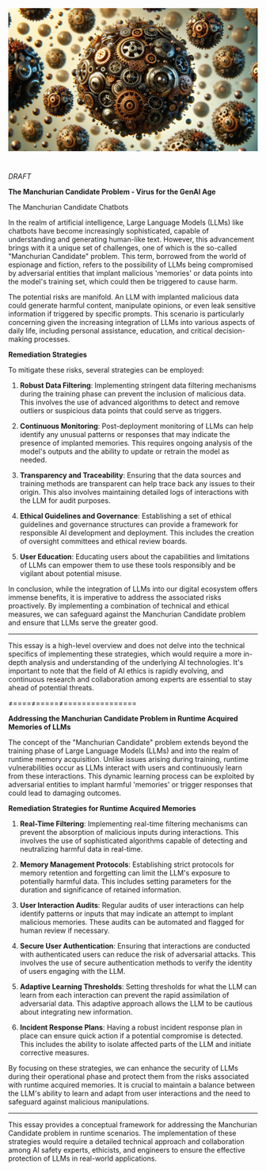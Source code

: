 <banner class="page-header" role="banner">
  <img src="../assets/images/virus.webp" alt="Banner Image" style="">
</banner>

# 

*DRAFT*

**The Manchurian Candidate Problem - Virus for the GenAI Age**

The Manchurian Candidate Chatbots


In the realm of artificial intelligence, Large Language Models (LLMs) like chatbots have become increasingly sophisticated, capable of understanding and generating human-like text. However, this advancement brings with it a unique set of challenges, one of which is the so-called "Manchurian Candidate" problem. This term, borrowed from the world of espionage and fiction, refers to the possibility of LLMs being compromised by adversarial entities that implant malicious 'memories' or data points into the model's training set, which could then be triggered to cause harm.

The potential risks are manifold. An LLM with implanted malicious data could generate harmful content, manipulate opinions, or even leak sensitive information if triggered by specific prompts. This scenario is particularly concerning given the increasing integration of LLMs into various aspects of daily life, including personal assistance, education, and critical decision-making processes.

**Remediation Strategies**

To mitigate these risks, several strategies can be employed:

1. **Robust Data Filtering**: Implementing stringent data filtering mechanisms during the training phase can prevent the inclusion of malicious data. This involves the use of advanced algorithms to detect and remove outliers or suspicious data points that could serve as triggers.

2. **Continuous Monitoring**: Post-deployment monitoring of LLMs can help identify any unusual patterns or responses that may indicate the presence of implanted memories. This requires ongoing analysis of the model's outputs and the ability to update or retrain the model as needed.

3. **Transparency and Traceability**: Ensuring that the data sources and training methods are transparent can help trace back any issues to their origin. This also involves maintaining detailed logs of interactions with the LLM for audit purposes.

4. **Ethical Guidelines and Governance**: Establishing a set of ethical guidelines and governance structures can provide a framework for responsible AI development and deployment. This includes the creation of oversight committees and ethical review boards.

5. **User Education**: Educating users about the capabilities and limitations of LLMs can empower them to use these tools responsibly and be vigilant about potential misuse.

In conclusion, while the integration of LLMs into our digital ecosystem offers immense benefits, it is imperative to address the associated risks proactively. By implementing a combination of technical and ethical measures, we can safeguard against the Manchurian Candidate problem and ensure that LLMs serve the greater good.

---

This essay is a high-level overview and does not delve into the technical specifics of implementing these strategies, which would require a more in-depth analysis and understanding of the underlying AI technologies. It's important to note that the field of AI ethics is rapidly evolving, and continuous research and collaboration among experts are essential to stay ahead of potential threats.

≠====≠=====≠================

**Addressing the Manchurian Candidate Problem in Runtime Acquired Memories of LLMs**

The concept of the "Manchurian Candidate" problem extends beyond the training phase of Large Language Models (LLMs) and into the realm of runtime memory acquisition. Unlike issues arising during training, runtime vulnerabilities occur as LLMs interact with users and continuously learn from these interactions. This dynamic learning process can be exploited by adversarial entities to implant harmful 'memories' or trigger responses that could lead to damaging outcomes.

**Remediation Strategies for Runtime Acquired Memories**

1. **Real-Time Filtering**: Implementing real-time filtering mechanisms can prevent the absorption of malicious inputs during interactions. This involves the use of sophisticated algorithms capable of detecting and neutralizing harmful data in real-time.

2. **Memory Management Protocols**: Establishing strict protocols for memory retention and forgetting can limit the LLM's exposure to potentially harmful data. This includes setting parameters for the duration and significance of retained information.

3. **User Interaction Audits**: Regular audits of user interactions can help identify patterns or inputs that may indicate an attempt to implant malicious memories. These audits can be automated and flagged for human review if necessary.

4. **Secure User Authentication**: Ensuring that interactions are conducted with authenticated users can reduce the risk of adversarial attacks. This involves the use of secure authentication methods to verify the identity of users engaging with the LLM.

5. **Adaptive Learning Thresholds**: Setting thresholds for what the LLM can learn from each interaction can prevent the rapid assimilation of adversarial data. This adaptive approach allows the LLM to be cautious about integrating new information.

6. **Incident Response Plans**: Having a robust incident response plan in place can ensure quick action if a potential compromise is detected. This includes the ability to isolate affected parts of the LLM and initiate corrective measures.

By focusing on these strategies, we can enhance the security of LLMs during their operational phase and protect them from the risks associated with runtime acquired memories. It is crucial to maintain a balance between the LLM's ability to learn and adapt from user interactions and the need to safeguard against malicious manipulations.

---

This essay provides a conceptual framework for addressing the Manchurian Candidate problem in runtime scenarios. The implementation of these strategies would require a detailed technical approach and collaboration among AI safety experts, ethicists, and engineers to ensure the effective protection of LLMs in real-world applications.




<!-- <banner class="page-header" role="banner">
  <img src="../assets/images/brainstorming.webp" alt="Banner Image">
</banner> -->
